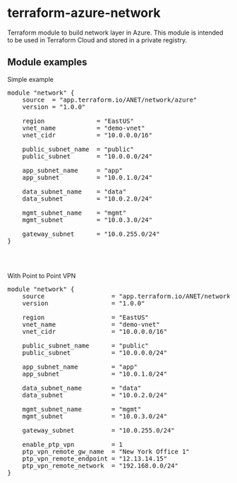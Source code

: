# terraform-azure-network
Terraform module to build network layer in Azure.  This module is intended to be used in Terraform Cloud and stored in a private registry.

## Module examples
Simple example<br>
<pre>
module "network" {
    source  = "app.terraform.io/ANET/network/azure"
    version = "1.0.0"

    region              = "EastUS"
    vnet_name           = "demo-vnet"
    vnet_cidr           = "10.0.0.0/16"
    
    public_subnet_name  = "public"
    public_subnet       = "10.0.0.0/24"
    
    app_subnet_name     = "app"
    app_subnet          = "10.0.1.0/24"

    data_subnet_name    = "data"
    data_subnet         = "10.0.2.0/24"

    mgmt_subnet_name    = "mgmt"
    mgmt_subnet         = "10.0.3.0/24"

    gateway_subnet      = "10.0.255.0/24"
}
</pre><br><br>

With Point to Point VPN<br>
<pre>
module "network" {
    source                  = "app.terraform.io/ANET/network/azure"
    version                 = "1.0.0"

    region                  = "EastUS"
    vnet_name               = "demo-vnet"
    vnet_cidr               = "10.0.0.0/16"
    
    public_subnet_name      = "public"
    public_subnet           = "10.0.0.0/24"
    
    app_subnet_name         = "app"
    app_subnet              = "10.0.1.0/24"

    data_subnet_name        = "data"
    data_subnet             = "10.0.2.0/24"

    mgmt_subnet_name        = "mgmt"
    mgmt_subnet             = "10.0.3.0/24"

    gateway_subnet          = "10.0.255.0/24"

    enable_ptp_vpn          = 1
    ptp_vpn_remote_gw_name  = "New York Office 1"
    ptp_vpn_remote_endpoint = "12.13.14.15"
    ptp_vpn_remote_network  = "192.168.0.0/24"
}
</pre><br><br>